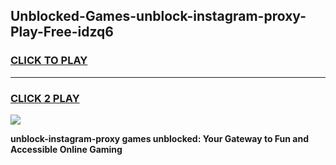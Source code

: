 
## Unblocked-Games-unblock-instagram-proxy-Play-Free-idzq6
<h3>
<a href="https://premium76.site?title=unblock-instagram-proxy&ref=12A">CLICK TO PLAY</a></h3>
<hr>

<h3>
<a href="https://premium76.site?title=unblock-instagram-proxy&ref=12A">CLICK 2 PLAY</a>
  
</h3>

<a href="https://premium76.site?title=unblock-instagram-proxy&ref=12A"><img src="https://clearcache.store/games.png"></a>


**unblock-instagram-proxy games unblocked: Your Gateway to Fun and Accessible Online Gaming**
